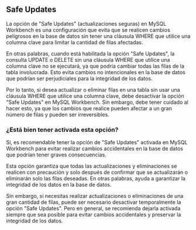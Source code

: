## Safe Updates

La opción de "Safe Updates" (actualizaciones seguras) en MySQL Workbench es una configuración que evita que se realicen cambios peligrosos en la base de datos sin tener una cláusula WHERE que utilice una columna clave para limitar la cantidad de filas afectadas.

En otras palabras, cuando está habilitada la opción "Safe Updates", la consulta UPDATE o DELETE sin una cláusula WHERE que utilice una columna clave no se ejecutará, ya que podría cambiar todas las filas de la tabla involucrada. Esto evita cambios no intencionales en la base de datos que podrían ser perjudiciales para la integridad de los datos.

Por lo tanto, si desea actualizar o eliminar filas en una tabla sin usar una cláusula WHERE que utilice una columna clave, debe desactivar la opción "Safe Updates" en MySQL Workbench. Sin embargo, debe tener cuidado al hacer esto, ya que los cambios que realice pueden afectar a un gran número de filas y pueden ser irreversibles.

### ¿Está bien tener activada esta opción?

Sí, es recomendable tener la opción de "Safe Updates" activada en MySQL Workbench para evitar realizar cambios accidentales en la base de datos que podrían tener graves consecuencias.

Esta opción garantiza que todas las actualizaciones y eliminaciones se realicen con precaución y solo después de confirmar que se actualizarán o eliminarán solo las filas deseadas. En otras palabras, ayuda a garantizar la integridad de los datos en la base de datos.

Sin embargo, si necesitas realizar actualizaciones o eliminaciones de una gran cantidad de filas, puede ser necesario desactivar temporalmente la opción "Safe Updates". Pero en general, se recomienda dejarla activada siempre que sea posible para evitar cambios accidentales y preservar la integridad de los datos.